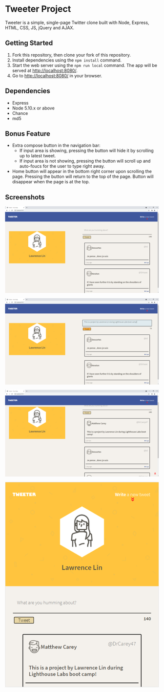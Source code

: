 # Tweeter Project

Tweeter is a simple, single-page Twitter clone built with Node, Express, HTML, CSS, JS, jQuery and AJAX.


## Getting Started

1. Fork this repository, then clone your fork of this repository.
2. Install dependencies using the `npm install` command.
3. Start the web server using the `npm run local` command. The app will be served at <http://localhost:8080/>.
4. Go to <http://localhost:8080/> in your browser.

## Dependencies

- Express
- Node 5.10.x or above
- Chance
- md5

## Bonus Feature
- Extra compose button in the navigation bar:
  - If input area is showing, pressing the button will hide it by scrolling up to latest tweet.
  - If input area is not showing, pressing the button will scroll up and auto-foucs for the user to type right away.
- Home button will appear in the bottom right corner upon scrolling the page. Pressing the button will return to the top of the page. Button will disappear when the page is at the top. 

## Screenshots

!["Screenshot of Tweeter front page"](https://github.com/lawwwlin/tweeter/blob/master/docs/tweeter.png)

!["Screenshot of tweet input box"](https://github.com/lawwwlin/tweeter/blob/master/docs/tweet-box.png)

!["Screenshot of latest tweets"](https://github.com/lawwwlin/tweeter/blob/master/docs/tweets.png)

!["Screenshot of Tweeter app in IPad view"](https://github.com/lawwwlin/tweeter/blob/master/docs/tweeter-ipad.png)
